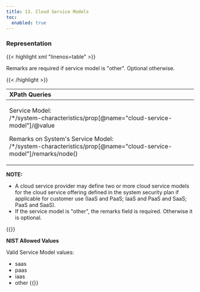 ```yaml
---
title: 13. Cloud Service Models
toc:
  enabled: true
---
```


### **Representation**
{{< highlight xml "linenos=table" >}}
   <system-characteristics>
      <!-- cut -->
      <!-- prop -->
      <prop name="cloud-service-model" value="saas">
         <remarks>
            <p>Remarks are required if service model is "other". Optional otherwise.</p>
         </remarks>
      </prop>
      <!-- link or date authorized -->
      <!-- cut -->
   </system-characteristics>
{{< /highlight >}}

|**XPath Queries**|
| :- |
|<p>Service Model:<br>/\*/system-characteristics/prop[@name="cloud-service-model"]/@value</p><p>Remarks on System's Service Model:<br>/\*/system-characteristics/prop[@name="cloud-service-model"]/remarks/node()</p><p></p>|

**NOTE:** 

- A cloud service provider may define two or more cloud service models for the cloud service offering defined in the system security plan if applicable for customer use (IaaS and PaaS; IaaS and PaaS and SaaS; PaaS and SaaS).
- If the service model is "other", the remarks field is required. Otherwise it is optional.

{{<callout>}}

**NIST Allowed Values**

Valid Service Model values:
- saas
- paas
-  iaas
-  other
{{</callout>}}